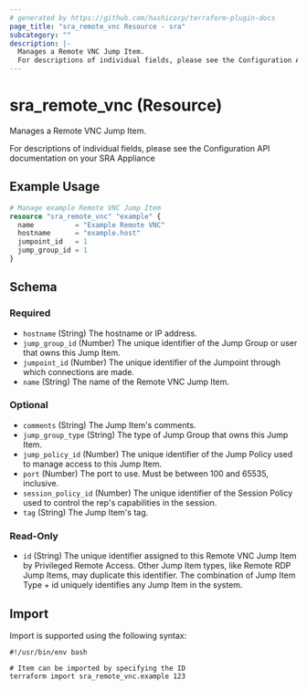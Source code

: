 ```yaml
---
# generated by https://github.com/hashicorp/terraform-plugin-docs
page_title: "sra_remote_vnc Resource - sra"
subcategory: ""
description: |-
  Manages a Remote VNC Jump Item.
  For descriptions of individual fields, please see the Configuration API documentation on your SRA Appliance
---
```


# sra_remote_vnc (Resource)

Manages a Remote VNC Jump Item.

For descriptions of individual fields, please see the Configuration API documentation on your SRA Appliance

## Example Usage

```terraform
# Manage example Remote VNC Jump Item
resource "sra_remote_vnc" "example" {
  name          = "Example Remote VNC"
  hostname      = "example.host"
  jumpoint_id   = 1
  jump_group_id = 1
}
```

<!-- schema generated by tfplugindocs -->
## Schema

### Required

- `hostname` (String) The hostname or IP address.
- `jump_group_id` (Number) The unique identifier of the Jump Group or user that owns this Jump Item.
- `jumpoint_id` (Number) The unique identifier of the Jumpoint through which connections are made.
- `name` (String) The name of the Remote VNC Jump Item.

### Optional

- `comments` (String) The Jump Item's comments.
- `jump_group_type` (String) The type of Jump Group that owns this Jump Item.
- `jump_policy_id` (Number) The unique identifier of the Jump Policy used to manage access to this Jump Item.
- `port` (Number) The port to use. Must be between 100 and 65535, inclusive.
- `session_policy_id` (Number) The unique identifier of the Session Policy used to control the rep's capabilities in the session.
- `tag` (String) The Jump Item's tag.

### Read-Only

- `id` (String) The unique identifier assigned to this Remote VNC Jump Item by Privileged Remote Access. Other Jump Item types, like Remote RDP Jump Items, may duplicate this identifier. The combination of Jump Item Type + id uniquely identifies any Jump Item in the system.


## Import

Import is supported using the following syntax:

```shell
#!/usr/bin/env bash

# Item can be imported by specifying the ID
terraform import sra_remote_vnc.example 123
```
